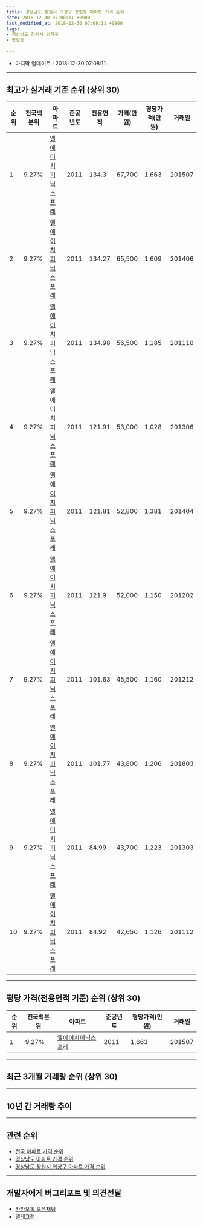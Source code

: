 ```yaml
---
title: 경상남도 창원시 의창구 봉림동 아파트 가격 순위
date: 2018-12-30 07:08:11 +0900
last_modified_at: 2018-12-30 07:08:11 +0900
tags:
- 경상남도 창원시 의창구
- 봉림동

---
```


* 마지막 업데이트 : 2018-12-30 07:08:11

---

## 최고가 실거래 기준 순위 (상위 30)


|순위|전국백분위|아파트|준공년도|전용면적|가격(만원)|평당가격(만원)|거래일|
|---|---|---|---|---|---|---|---|
|1|9.27%|[엘에이치피닉스포레](https://search.naver.com/search.naver?query=%EA%B2%BD%EC%83%81%EB%82%A8%EB%8F%84+%EC%B0%BD%EC%9B%90%EC%8B%9C+%EC%9D%98%EC%B0%BD%EA%B5%AC+%EB%B4%89%EB%A6%BC%EB%8F%99+%EC%97%98%EC%97%90%EC%9D%B4%EC%B9%98%ED%94%BC%EB%8B%89%EC%8A%A4%ED%8F%AC%EB%A0%88)|2011|134.3|67,700|1,663|201507|
|2|9.27%|[엘에이치피닉스포레](https://search.naver.com/search.naver?query=%EA%B2%BD%EC%83%81%EB%82%A8%EB%8F%84+%EC%B0%BD%EC%9B%90%EC%8B%9C+%EC%9D%98%EC%B0%BD%EA%B5%AC+%EB%B4%89%EB%A6%BC%EB%8F%99+%EC%97%98%EC%97%90%EC%9D%B4%EC%B9%98%ED%94%BC%EB%8B%89%EC%8A%A4%ED%8F%AC%EB%A0%88)|2011|134.27|65,500|1,609|201406|
|3|9.27%|[엘에이치피닉스포레](https://search.naver.com/search.naver?query=%EA%B2%BD%EC%83%81%EB%82%A8%EB%8F%84+%EC%B0%BD%EC%9B%90%EC%8B%9C+%EC%9D%98%EC%B0%BD%EA%B5%AC+%EB%B4%89%EB%A6%BC%EB%8F%99+%EC%97%98%EC%97%90%EC%9D%B4%EC%B9%98%ED%94%BC%EB%8B%89%EC%8A%A4%ED%8F%AC%EB%A0%88)|2011|134.98|56,500|1,185|201110|
|4|9.27%|[엘에이치피닉스포레](https://search.naver.com/search.naver?query=%EA%B2%BD%EC%83%81%EB%82%A8%EB%8F%84+%EC%B0%BD%EC%9B%90%EC%8B%9C+%EC%9D%98%EC%B0%BD%EA%B5%AC+%EB%B4%89%EB%A6%BC%EB%8F%99+%EC%97%98%EC%97%90%EC%9D%B4%EC%B9%98%ED%94%BC%EB%8B%89%EC%8A%A4%ED%8F%AC%EB%A0%88)|2011|121.91|53,000|1,028|201306|
|5|9.27%|[엘에이치피닉스포레](https://search.naver.com/search.naver?query=%EA%B2%BD%EC%83%81%EB%82%A8%EB%8F%84+%EC%B0%BD%EC%9B%90%EC%8B%9C+%EC%9D%98%EC%B0%BD%EA%B5%AC+%EB%B4%89%EB%A6%BC%EB%8F%99+%EC%97%98%EC%97%90%EC%9D%B4%EC%B9%98%ED%94%BC%EB%8B%89%EC%8A%A4%ED%8F%AC%EB%A0%88)|2011|121.81|52,800|1,381|201404|
|6|9.27%|[엘에이치피닉스포레](https://search.naver.com/search.naver?query=%EA%B2%BD%EC%83%81%EB%82%A8%EB%8F%84+%EC%B0%BD%EC%9B%90%EC%8B%9C+%EC%9D%98%EC%B0%BD%EA%B5%AC+%EB%B4%89%EB%A6%BC%EB%8F%99+%EC%97%98%EC%97%90%EC%9D%B4%EC%B9%98%ED%94%BC%EB%8B%89%EC%8A%A4%ED%8F%AC%EB%A0%88)|2011|121.9|52,000|1,150|201202|
|7|9.27%|[엘에이치피닉스포레](https://search.naver.com/search.naver?query=%EA%B2%BD%EC%83%81%EB%82%A8%EB%8F%84+%EC%B0%BD%EC%9B%90%EC%8B%9C+%EC%9D%98%EC%B0%BD%EA%B5%AC+%EB%B4%89%EB%A6%BC%EB%8F%99+%EC%97%98%EC%97%90%EC%9D%B4%EC%B9%98%ED%94%BC%EB%8B%89%EC%8A%A4%ED%8F%AC%EB%A0%88)|2011|101.63|45,500|1,160|201212|
|8|9.27%|[엘에이치피닉스포레](https://search.naver.com/search.naver?query=%EA%B2%BD%EC%83%81%EB%82%A8%EB%8F%84+%EC%B0%BD%EC%9B%90%EC%8B%9C+%EC%9D%98%EC%B0%BD%EA%B5%AC+%EB%B4%89%EB%A6%BC%EB%8F%99+%EC%97%98%EC%97%90%EC%9D%B4%EC%B9%98%ED%94%BC%EB%8B%89%EC%8A%A4%ED%8F%AC%EB%A0%88)|2011|101.77|43,800|1,206|201803|
|9|9.27%|[엘에이치피닉스포레](https://search.naver.com/search.naver?query=%EA%B2%BD%EC%83%81%EB%82%A8%EB%8F%84+%EC%B0%BD%EC%9B%90%EC%8B%9C+%EC%9D%98%EC%B0%BD%EA%B5%AC+%EB%B4%89%EB%A6%BC%EB%8F%99+%EC%97%98%EC%97%90%EC%9D%B4%EC%B9%98%ED%94%BC%EB%8B%89%EC%8A%A4%ED%8F%AC%EB%A0%88)|2011|84.99|43,700|1,223|201303|
|10|9.27%|[엘에이치피닉스포레](https://search.naver.com/search.naver?query=%EA%B2%BD%EC%83%81%EB%82%A8%EB%8F%84+%EC%B0%BD%EC%9B%90%EC%8B%9C+%EC%9D%98%EC%B0%BD%EA%B5%AC+%EB%B4%89%EB%A6%BC%EB%8F%99+%EC%97%98%EC%97%90%EC%9D%B4%EC%B9%98%ED%94%BC%EB%8B%89%EC%8A%A4%ED%8F%AC%EB%A0%88)|2011|84.92|42,650|1,126|201112|


---

## 평당 가격(전용면적 기준) 순위 (상위 30)


|순위|전국백분위|아파트|준공년도|평당가격(만원)|거래일|
|---|---|---|---|---|---|
|1|9.27%|[엘에이치피닉스포레](https://search.naver.com/search.naver?query=%EA%B2%BD%EC%83%81%EB%82%A8%EB%8F%84+%EC%B0%BD%EC%9B%90%EC%8B%9C+%EC%9D%98%EC%B0%BD%EA%B5%AC+%EB%B4%89%EB%A6%BC%EB%8F%99+%EC%97%98%EC%97%90%EC%9D%B4%EC%B9%98%ED%94%BC%EB%8B%89%EC%8A%A4%ED%8F%AC%EB%A0%88)|2011|1,663|201507|


---

## 최근 3개월 거래량 순위 (상위 30)


<div style="width:100%;">
    <canvas id="deal_count_ranking" height="250"></canvas>
</div>


<script>
new Chart(document.getElementById("deal_count_ranking"), {
    type: 'horizontalBar',
    data: {
        labels: ['엘에이치피닉스포레'],
        datasets: [{
            label: '실거래 수',
            data: [2],
            borderColor: "rgba(255, 0, 128, 1)",
            backgroundColor: "rgba(255, 0, 128, 0.5)",
            fill: false,
        }]
    },
    options: {
        responsive: true,
        title: {
            display: true,
            text: '최근 3개월 거래량 순위'
        },
        tooltips: {
            mode: 'index',
            intersect: false,
            callbacks: {
                title: function(tooltipItems, data) {
                    return "실거래 수:";
                },
                label: function(tooltipItem, data) {
                    return data.labels[tooltipItem.index] + ": " + tooltipItem.xLabel;
                }
            }
        },
        hover: {
            mode: 'nearest',
            intersect: true
        },
        scales: {
            xAxes: [{
                display: true,
                scaleLabel: {
                    display: true,
                    labelString: '실거래 수'
                },
                ticks: {
                    suggestedMin: 0,
                }
            }],
            yAxes: [{
                display: true,
                ticks: {
                    autoSkip: false,
                    callback: function(value, index, values) {
                        if (value.length > 15)
                            return value.substr(0, 13) + "...";
                        else
                            return value;
                    }
                },
                scaleLabel: {
                    display: false,
                }
            }]
        }
    }
});

</script>


---

## 10년 간 거래량 추이


<div style="width:100%;">
    <canvas id="deal_progress" height="250"></canvas>
</div>

<script>
new Chart(document.getElementById("deal_progress"), {
    type: 'line',
    data: {
        labels: ['200812','200901','200902','200903','200904','200905','200906','200907','200908','200909','200910','200911','200912','201001','201002','201003','201004','201005','201006','201007','201008','201009','201010','201011','201012','201101','201102','201103','201104','201105','201106','201107','201108','201109','201110','201111','201112','201201','201202','201203','201204','201205','201206','201207','201208','201209','201210','201211','201212','201301','201302','201303','201304','201305','201306','201307','201308','201309','201310','201311','201312','201401','201402','201403','201404','201405','201406','201407','201408','201409','201410','201411','201412','201501','201502','201503','201504','201505','201506','201507','201508','201509','201510','201511','201512','201601','201602','201603','201604','201605','201606','201607','201608','201609','201610','201611','201612','201701','201702','201703','201704','201705','201706','201707','201708','201709','201710','201711','201712','201801','201802','201803','201804','201805','201806','201807','201808','201809','201810','201811','201812'],
        datasets: [{
            label: '실거래 수',
            pointRadius: 1,
            data: [0, 0, 0, 0, 0, 0, 0, 0, 0, 0, 0, 0, 0, 0, 0, 0, 0, 0, 0, 0, 0, 0, 0, 0, 0, 0, 0, 0, 0, 0, 0, 0, 0, 0, 5, 4, 10, 4, 5, 1, 0, 1, 0, 1, 0, 0, 0, 2, 2, 1, 3, 2, 2, 1, 5, 0, 0, 2, 4, 4, 4, 1, 2, 10, 1, 4, 5, 1, 4, 5, 3, 2, 2, 2, 2, 4, 1, 5, 4, 4, 1, 6, 4, 2, 0, 2, 0, 3, 2, 1, 1, 3, 2, 3, 0, 4, 1, 2, 1, 2, 0, 0, 1, 0, 1, 0, 2, 0, 0, 0, 0, 1, 0, 1, 0, 0, 2, 1, 1, 1, 0],
            borderColor: "rgba(255, 201, 14, 1)",
            backgroundColor: "rgba(255, 201, 14, 0.5)",
            fill: true,
        }]
    },
    options: {
        responsive: true,
        title: {
            display: true,
            text: '10년간 거래량 추이'
        },
        tooltips: {
            mode: 'index',
            intersect: false,
        },
        hover: {
            mode: 'nearest',
            intersect: true
        },
        scales: {
            xAxes: [{
                display: true,
                scaleLabel: {
                    display: true,
                    labelString: '년/월'
                }
            }],
            yAxes: [{
                display: true,
                ticks: {
                    suggestedMin: 0,
                },
                scaleLabel: {
                    display: true,
                    labelString: '실거래 수'
                }
            }]
        }
    }
});

</script>


---

## 관련 순위

- [전국 아파트 가격 순위](https://inasie.github.io/apt-ranking/전국)
- [경상남도 아파트 가격 순위](https://inasie.github.io/apt-ranking/경상남도)
- [경상남도 창원시 의창구 아파트 가격 순위](https://inasie.github.io/apt-ranking/경상남도-창원시-의창구)


---

## 개발자에게 버그리포트 및 의견전달

- [카카오톡 오픈채팅](https://open.kakao.com/o/gLJUAP4)
- [텔레그램](https://t.me/inasie)

